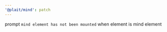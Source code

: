 ```yaml
---
'@plait/mind': patch
---
```


prompt `mind element has not been mounted` when element is mind element
